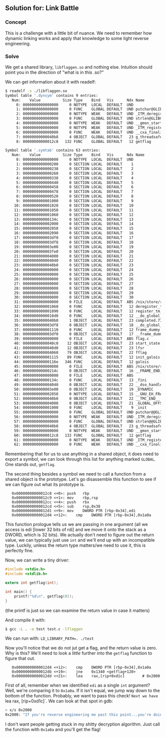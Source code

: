 ## Solution for: Link Battle

### Concept

This is a challenge with a little bit of nuance. We need to remember how dynamic linking works and apply that knowledge to some light reverse engineering.

### Solve

We get a shared library, `libflaggen.so` and nothing else. Intuition should point you in the direction of "what is in this .so?" 

We can get information about it with readelf:

```sh
$ readelf -s ./libflaggen.so
Symbol table '.dynsym' contains 9 entries:
   Num:    Value          Size Type    Bind   Vis      Ndx Name
     0: 0000000000000000     0 NOTYPE  LOCAL  DEFAULT  UND 
     1: 0000000000000000     0 FUNC    GLOBAL DEFAULT  UND putchar@GLIBC_2.2.5 (2)
     2: 0000000000000000     0 NOTYPE  WEAK   DEFAULT  UND _ITM_deregisterTMCloneTab
     3: 0000000000000000     0 FUNC    GLOBAL DEFAULT  UND strlen@GLIBC_2.2.5 (2)
     4: 0000000000000000     0 NOTYPE  WEAK   DEFAULT  UND __gmon_start__
     5: 0000000000000000     0 NOTYPE  WEAK   DEFAULT  UND _ITM_registerTMCloneTable
     6: 0000000000000000     0 FUNC    WEAK   DEFAULT  UND __cxa_finalize@GLIBC_2.2.5 (2)
     7: 00000000000040b8     4 OBJECT  GLOBAL DEFAULT   23 g_threadsafe
     8: 00000000000012c8   132 FUNC    GLOBAL DEFAULT   12 getflag

Symbol table '.symtab' contains 63 entries:
   Num:    Value          Size Type    Bind   Vis      Ndx Name
     0: 0000000000000000     0 NOTYPE  LOCAL  DEFAULT  UND 
     1: 0000000000000200     0 SECTION LOCAL  DEFAULT    1 
     2: 0000000000000238     0 SECTION LOCAL  DEFAULT    2 
     3: 0000000000000260     0 SECTION LOCAL  DEFAULT    3 
     4: 0000000000000338     0 SECTION LOCAL  DEFAULT    4 
     5: 0000000000000440     0 SECTION LOCAL  DEFAULT    5 
     6: 0000000000000458     0 SECTION LOCAL  DEFAULT    6 
     7: 0000000000000478     0 SECTION LOCAL  DEFAULT    7 
     8: 0000000000000520     0 SECTION LOCAL  DEFAULT    8 
     9: 0000000000001000     0 SECTION LOCAL  DEFAULT    9 
    10: 0000000000001020     0 SECTION LOCAL  DEFAULT   10 
    11: 0000000000001050     0 SECTION LOCAL  DEFAULT   11 
    12: 0000000000001060     0 SECTION LOCAL  DEFAULT   12 
    13: 000000000000134c     0 SECTION LOCAL  DEFAULT   13 
    14: 0000000000002000     0 SECTION LOCAL  DEFAULT   14 
    15: 0000000000002058     0 SECTION LOCAL  DEFAULT   15 
    16: 0000000000002090     0 SECTION LOCAL  DEFAULT   16 
    17: 0000000000003df0     0 SECTION LOCAL  DEFAULT   17 
    18: 0000000000003df8     0 SECTION LOCAL  DEFAULT   18 
    19: 0000000000003e00     0 SECTION LOCAL  DEFAULT   19 
    20: 0000000000003fe0     0 SECTION LOCAL  DEFAULT   20 
    21: 0000000000004000     0 SECTION LOCAL  DEFAULT   21 
    22: 0000000000004040     0 SECTION LOCAL  DEFAULT   22 
    23: 00000000000040b0     0 SECTION LOCAL  DEFAULT   23 
    24: 0000000000000000     0 SECTION LOCAL  DEFAULT   24 
    25: 0000000000000000     0 SECTION LOCAL  DEFAULT   25 
    26: 0000000000000000     0 SECTION LOCAL  DEFAULT   26 
    27: 0000000000000000     0 SECTION LOCAL  DEFAULT   27 
    28: 0000000000000000     0 SECTION LOCAL  DEFAULT   28 
    29: 0000000000000000     0 SECTION LOCAL  DEFAULT   29 
    30: 0000000000000000     0 SECTION LOCAL  DEFAULT   30 
    31: 0000000000000000     0 FILE    LOCAL  DEFAULT  ABS /nix/store/rclksjxdjgp6y6
    32: 0000000000001060     0 FUNC    LOCAL  DEFAULT   12 deregister_tm_clones
    33: 0000000000001090     0 FUNC    LOCAL  DEFAULT   12 register_tm_clones
    34: 00000000000010d0     0 FUNC    LOCAL  DEFAULT   12 __do_global_dtors_aux
    35: 00000000000040b0     1 OBJECT  LOCAL  DEFAULT   23 completed.7381
    36: 0000000000003df8     0 OBJECT  LOCAL  DEFAULT   18 __do_global_dtors_aux_fin
    37: 0000000000001110     0 FUNC    LOCAL  DEFAULT   12 frame_dummy
    38: 0000000000003df0     0 OBJECT  LOCAL  DEFAULT   17 __frame_dummy_init_array_
    39: 0000000000000000     0 FILE    LOCAL  DEFAULT  ABS flag.c
    40: 00000000000040c0    12 OBJECT  LOCAL  DEFAULT   23 start_state
    41: 00000000000040d0    12 OBJECT  LOCAL  DEFAULT   23 lfsr
    42: 0000000000004060    79 OBJECT  LOCAL  DEFAULT   22 fflag
    43: 0000000000001115    89 FUNC    LOCAL  DEFAULT   12 init_galois
    44: 000000000000116e   346 FUNC    LOCAL  DEFAULT   12 galois
    45: 0000000000000000     0 FILE    LOCAL  DEFAULT  ABS /nix/store/rclksjxdjgp6y6
    46: 000000000000214c     0 OBJECT  LOCAL  DEFAULT   16 __FRAME_END__
    47: 0000000000000000     0 FILE    LOCAL  DEFAULT  ABS 
    48: 000000000000134c     0 FUNC    LOCAL  DEFAULT   13 _fini
    49: 0000000000004040     0 OBJECT  LOCAL  DEFAULT   22 __dso_handle
    50: 0000000000003e00     0 OBJECT  LOCAL  DEFAULT   19 _DYNAMIC
    51: 0000000000002058     0 NOTYPE  LOCAL  DEFAULT   15 __GNU_EH_FRAME_HDR
    52: 00000000000040b0     0 OBJECT  LOCAL  DEFAULT   22 __TMC_END__
    53: 0000000000004000     0 OBJECT  LOCAL  DEFAULT   21 _GLOBAL_OFFSET_TABLE_
    54: 0000000000001000     0 FUNC    LOCAL  DEFAULT    9 _init
    55: 0000000000000000     0 FUNC    GLOBAL DEFAULT  UND putchar@@GLIBC_2.2.5
    56: 0000000000000000     0 NOTYPE  WEAK   DEFAULT  UND _ITM_deregisterTMCloneTab
    57: 0000000000000000     0 FUNC    GLOBAL DEFAULT  UND strlen@@GLIBC_2.2.5
    58: 00000000000040b8     4 OBJECT  GLOBAL DEFAULT   23 g_threadsafe
    59: 0000000000000000     0 NOTYPE  WEAK   DEFAULT  UND __gmon_start__
    60: 00000000000012c8   132 FUNC    GLOBAL DEFAULT   12 getflag
    61: 0000000000000000     0 NOTYPE  WEAK   DEFAULT  UND _ITM_registerTMCloneTable
    62: 0000000000000000     0 FUNC    WEAK   DEFAULT  UND __cxa_finalize@@GLIBC_2.2
```

Remembering that for us to use anything in a shared object, it does need to export a symbol, we can look through this list for anything marked `GLOBAL`. One stands out, `getflag`. 

The second thing besides a symbol we need to call a function from a shared object is the prototype. Let's go disassemble this function to see if we can figure out what its prototype is.

```
   0x00000000000012c8 <+0>:	push   rbp
   0x00000000000012c9 <+1>:	mov    rbp,rsp
   0x00000000000012cc <+4>:	push   rbx
   0x00000000000012cd <+5>:	sub    rsp,0x38
   0x00000000000012d1 <+9>:	mov    DWORD PTR [rbp-0x34],edi
   0x00000000000012d4 <+12>:	cmp    DWORD PTR [rbp-0x34],0x1a0a
```

This function prologue tells us we are passing in one argument (all we access is edi [lower 32 bits of rdi] and we move it onto the stack as a DWORD, which is 32 bits). We actually don't need to figure out the return value, we can typically just use `int` and we'll end up with an incompatible type. Luckily, unless the return type matters/we need to use it, this is perfectly fine. 

Now, we can write a tiny driver:

```c
#include <stdio.h>
#include <stdlib.h>

extern int getflag(int);

int main() {
	printf("%d\n", getflag(0));
}
```

(the printf is just so we can examine the return value in case it matters)

And compile it with:
```sh
$ gcc -L . -o test test.c -lflaggen
```

We can run with: `LD_LIBRARY_PATH=. ./test`

Now you'll notice that we do not jut get a flag, and the return value is zero. Why is this? We'll need to look a *little* further into the `getflag` function to figure that out. 

```
   0x00000000000012d4 <+12>:	cmp    DWORD PTR [rbp-0x34],0x1a0a
   0x00000000000012db <+19>:	jne    0x1340 <getflag+120>
   0x00000000000012dd <+21>:	lea    rax,[rip+0xd1c]        # 0x2000
```

First of all, remember when we identified `edi` as a single `int` argument? Well, we're comparing it to `0x1a0a`. If it isn't equal, we jump way down to the bottom of the function. Probably, we want to pass this check! `Next we have `lea rax, [rip+0xd1c]`. We can look at that spot in gdb:

```sh
> x/s 0x2000
0x2000:	"If you're reverse engineering me past this point...you're doing the challenge wrong!"
```

I don't want people getting stuck in my shitty decryption algorithm. Just call the function with `0x1a0a` and you'll get the flag!



